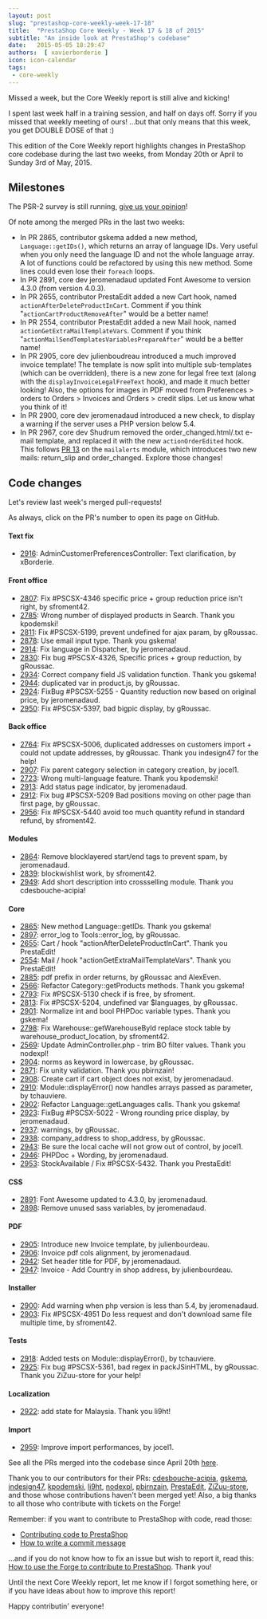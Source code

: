 ```yaml
---
layout: post
slug: "prestashop-core-weekly-week-17-18"
title:  "PrestaShop Core Weekly - Week 17 & 18 of 2015"
subtitle: "An inside look at PrestaShop's codebase"
date:   2015-05-05 18:29:47
authors:  [ xavierborderie ]
icon: icon-calendar
tags:
 - core-weekly
---
```


Missed a week, but the Core Weekly report is still alive and kicking!

I spent last week half in a training session, and half on days off. Sorry if you missed that weekly meeting of ours! ...but that only means that this week, you get DOUBLE DOSE of that :)

This edition of the Core Weekly report highlights changes in PrestaShop core codebase during the last two weeks, from Monday 20th or April to Sunday 3rd of May, 2015.


## Milestones

The PSR-2 survey is still running, [give us your opinion](https://www.prestashop.com/forums/topic/434831-psr2-development-norm-for-prestashop/)!

Of note among the merged PRs in the last two weeks:

 * In PR 2865, contributor gskema added a new method, `Language::getIDs()`, which returns an array of language IDs. Very useful when you only need the language ID and not the whole language array. A lot of functions could be refactored by using this new method. Some lines could even lose their `foreach` loops.
 * In PR 2891, core dev jeromenadaud updated Font Awesome to version 4.3.0 (from version 4.0.3).
 * In PR 2655, contributor PrestaEdit added a new Cart hook, named `actionAfterDeleteProductInCart`. Comment if you think "`actionCartProductRemoveAfter`" would be a better name!
 * In PR 2554, contributor PrestaEdit added a new Mail hook, named `actionGetExtraMailTemplateVars`. Comment if you think "`actionMailSendTemplatesVariablesPrepareAfter`" would be a better name!
 * In PR 2905, core dev julienboudreau introduced a much improved invoice template! The template is now split into multiple sub-templates (which can be overridden), there is a new zone for legal free text (along with the `displayInvoiceLegalFreeText` hook), and made it much better looking! Also, the options for images in PDF moved from Preferences > orders to Orders > Invoices and Orders > credit slips. Let us know what you think of it!
 * In PR 2900, core dev jeromenadaud introduced a new check, to display a warning if the server uses a PHP version below 5.4.
 * In PR 2967, core dev Shudrum removed the order\_changed.html/.txt e-mail template, and replaced it with the new `actionOrderEdited` hook. This follows [PR 13](https://github.com/PrestaShop/mailalerts/pull/13) on the `mailalerts` module, which introduces two new mails: return\_slip and order\_changed. Explore those changes!


## Code changes

Let's review last week's merged pull-requests!

As always, click on the PR's number to open its page on GitHub.

#### Text fix

 * [2916](https://github.com/PrestaShop/PrestaShop/pull/2916): AdminCustomerPreferencesController: Text clarification, by xBorderie.
 
#### Front office

 * [2807](https://github.com/PrestaShop/PrestaShop/pull/2807): Fix #PSCSX-4346 specific price + group reduction price isn't right, by sfroment42.
 * [2785](https://github.com/PrestaShop/PrestaShop/pull/2785): Wrong number of displayed products in Search. Thank you kpodemski!
 * [2811](https://github.com/PrestaShop/PrestaShop/pull/2811): Fix #PSCSX-5199, prevent undefined for ajax param, by gRoussac.
 * [2878](https://github.com/PrestaShop/PrestaShop/pull/2878): Use email input type. Thank you gskema!
 * [2914](https://github.com/PrestaShop/PrestaShop/pull/2914): Fix language in Dispatcher, by jeromenadaud.
 * [2830](https://github.com/PrestaShop/PrestaShop/pull/2830): Fix bug #PSCSX-4326, Specific prices + group reduction, by gRoussac.
 * [2934](https://github.com/PrestaShop/PrestaShop/pull/2934): Correct company field JS validation function. Thank you gskema!
 * [2944](https://github.com/PrestaShop/PrestaShop/pull/2944): duplicated var in product.js, by gRoussac.
 * [2924](https://github.com/PrestaShop/PrestaShop/pull/2924): FixBug #PSCSX-5255 - Quantity reduction now based on original price, by jeromenadaud.
 * [2950](https://github.com/PrestaShop/PrestaShop/pull/2950): Fix #PSCSX-5397, bad bigpic display, by gRoussac.
 
#### Back office

 * [2764](https://github.com/PrestaShop/PrestaShop/pull/2764): Fix #PSCSX-5006, duplicated addresses on customers import + could not update addresses, by gRoussac. Thank you indesign47 for the help!
 * [2907](https://github.com/PrestaShop/PrestaShop/pull/2907): Fix parent category selection in category creation, by jocel1.
 * [2723](https://github.com/PrestaShop/PrestaShop/pull/2723): Wrong multi-language feature. Thank you kpodemski!
 * [2913](https://github.com/PrestaShop/PrestaShop/pull/2913): Add status page indicator, by jeromenadaud.
 * [2912](https://github.com/PrestaShop/PrestaShop/pull/2912): Fix bug #PSCSX-5209 Bad positions moving on other page than first page, by gRoussac.
 * [2956](https://github.com/PrestaShop/PrestaShop/pull/2956): Fix #PSCSX-5440 avoid too much quantity refund in standard refund, by sfroment42.
 
#### Modules

 * [2864](https://github.com/PrestaShop/PrestaShop/pull/2864): Remove blocklayered start/end tags to prevent spam, by jeromenadaud.
 * [2839](https://github.com/PrestaShop/PrestaShop/pull/2839): blockwishlist work, by sfroment42.
 * [2949](https://github.com/PrestaShop/PrestaShop/pull/2949): Add short description into crossselling module. Thank you cdesbouche-acipia!
 
#### Core

 * [2865](https://github.com/PrestaShop/PrestaShop/pull/2865): New method Language::getIDs. Thank you gskema!
 * [2897](https://github.com/PrestaShop/PrestaShop/pull/2897): error_log to Tools::error_log, by gRoussac.
 * [2655](https://github.com/PrestaShop/PrestaShop/pull/2655): Cart / hook "actionAfterDeleteProductInCart". Thank you PrestaEdit!
 * [2554](https://github.com/PrestaShop/PrestaShop/pull/2554): Mail / hook "actionGetExtraMailTemplateVars". Thank you PrestaEdit!
 * [2885](https://github.com/PrestaShop/PrestaShop/pull/2885): pdf prefix in order returns, by gRoussac and AlexEven.
 * [2566](https://github.com/PrestaShop/PrestaShop/pull/2566): Refactor Category::getProducts methods. Thank you gskema!
 * [2793](https://github.com/PrestaShop/PrestaShop/pull/2793): Fix #PSCSX-5130 check if is free, by sfroment.
 * [2813](https://github.com/PrestaShop/PrestaShop/pull/2813): Fix #PSCSX-5204, undefined var $languages, by gRoussac.
 * [2901](https://github.com/PrestaShop/PrestaShop/pull/2901): Normalize int and bool PHPDoc variable types. Thank you gskema!
 * [2798](https://github.com/PrestaShop/PrestaShop/pull/2798): Fix Warehouse::getWarehouseById replace stock table by warehouse_product_location, by sfroment42.
 * [2569](https://github.com/PrestaShop/PrestaShop/pull/2569): Update AdminController.php - trim BO filter values. Thank you nodexpl!
 * [2904](https://github.com/PrestaShop/PrestaShop/pull/2904): norms as keyword in lowercase, by gRoussac.
 * [2871](https://github.com/PrestaShop/PrestaShop/pull/2871): Fix unity validation. Thank you pbirnzain!
 * [2908](https://github.com/PrestaShop/PrestaShop/pull/2908): Create cart if cart object does not exist, by jeromenadaud.
 * [2910](https://github.com/PrestaShop/PrestaShop/pull/2910): Module::displayError() now handles arrays passed as parameter, by tchauviere.
 * [2902](https://github.com/PrestaShop/PrestaShop/pull/2902): Refactor Language::getLanguages calls. Thank you gskema!
 * [2923](https://github.com/PrestaShop/PrestaShop/pull/2923): FixBug #PSCSX-5022 - Wrong rounding price display, by jeromenadaud.
 * [2937](https://github.com/PrestaShop/PrestaShop/pull/2937): warnings, by gRoussac.
 * [2938](https://github.com/PrestaShop/PrestaShop/pull/2938): company_address to shop_address, by gRoussac.
 * [2943](https://github.com/PrestaShop/PrestaShop/pull/2943): Be sure the local cache will not grow out of control, by jocel1.
 * [2946](https://github.com/PrestaShop/PrestaShop/pull/2946): PHPDoc + Wording, by jeromenadaud.
 * [2953](https://github.com/PrestaShop/PrestaShop/pull/2953): StockAvailable / Fix #PSCSX-5432. Thank you PrestaEdit!

#### CSS

 * [2891](https://github.com/PrestaShop/PrestaShop/pull/2891): Font Awesome updated to 4.3.0, by jeromenadaud.
 * [2898](https://github.com/PrestaShop/PrestaShop/pull/2898): Remove unused sass variables, by jeromenadaud.
 
#### PDF

 * [2905](https://github.com/PrestaShop/PrestaShop/pull/2905): Introduce new Invoice template, by julienbourdeau.
 * [2906](https://github.com/PrestaShop/PrestaShop/pull/2906): Invoice pdf cols alignment, by jeromenadaud.
 * [2942](https://github.com/PrestaShop/PrestaShop/pull/2942): Set header title for PDF, by jeromenadaud.
 * [2947](https://github.com/PrestaShop/PrestaShop/pull/2947): Invoice - Add Country in shop address, by julienbourdeau.
 
#### Installer

 * [2900](https://github.com/PrestaShop/PrestaShop/pull/2900): Add warning when php version is less than 5.4, by jeromenadaud.
 * [2903](https://github.com/PrestaShop/PrestaShop/pull/2903): Fix #PSCSX-4951 Do less request and don't download same file multiple time, by sfroment42.
 
#### Tests

 * [2918](https://github.com/PrestaShop/PrestaShop/pull/2918): Added tests on Module::displayError(), by tchauviere.
 * [2925](https://github.com/PrestaShop/PrestaShop/pull/2925): Fix bug #PSCSX-5361, bad regex in packJSinHTML, by gRoussac. Thank you ZiZuu-store for your help!
 
#### Localization

 * [2922](https://github.com/PrestaShop/PrestaShop/pull/2922): add state for Malaysia. Thank you li9ht!
 
#### Import

 * [2959](https://github.com/PrestaShop/PrestaShop/pull/2959): Improve import performances, by jocel1.
 

See all the PRs merged into the codebase since April 20th [here](https://github.com/PrestaShop/PrestaShop/pulls?page=1&pulls_only=true&q=is%3Apr+merged%3A%3E2015-04-20+is%3Aclosed+sort%3Aupdated&utf8=%E2%9C%93).

Thank you to our contributors for their PRs: [cdesbouche-acipia](https://github.com/cdesbouche-acipia), [gskema](https://github.com/gskema), [indesign47](https://github.com/indesign47), [kpodemski](https://github.com/kpodemski), [li9ht](https://github.com/li9ht), [nodexpl](https://github.com/nodexpl), [pbirnzain](https://github.com/pbirnzain), [PrestaEdit](https://github.com/PrestaEdit), [ZiZuu-store](https://github.com/ZiZuu-store), and those whose contributions haven't been merged yet! Also, a big thanks to all those who contribute with tickets on the Forge!

Remember: if you want to contribute to PrestaShop with code, read those:

 * [Contributing code to PrestaShop](http://doc.prestashop.com/display/PS16/Contributing+code+to+PrestaShop)
 * [How to write a commit message](http://doc.prestashop.com/display/PS16/How+to+write+a+commit+message)

...and if you do not know how to fix an issue but wish to report it, read this: [How to use the Forge to contribute to PrestaShop](http://doc.prestashop.com/display/PS16/How+to+use+the+Forge+to+contribute+to+PrestaShop). Thank you!

Until the next Core Weekly report, let me know if I forgot something here, or if you have ideas about how to improve this report!

Happy contributin' everyone!
